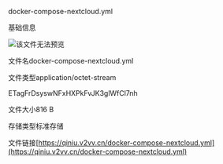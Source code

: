 docker-compose-nextcloud.yml

基础信息

![该文件无法预览](https://qiniu.staticfile.org/static/no-prev-eefefb160de84ae92123de3ece7be82f.png)

文件名docker-compose-nextcloud.yml

文件类型application/octet-stream

ETagFrDsyswNFxHXPkFvJK3glWfCl7nh

文件大小816 B

存储类型标准存储

文件链接[https://qiniu.v2vv.cn/docker-compose-nextcloud.yml](https://qiniu.v2vv.cn/docker-compose-nextcloud.yml)